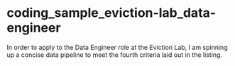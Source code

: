 # coding_sample_eviction-lab_data-engineer
In order to apply to the Data Engineer role at the Eviction Lab, I am spinning up a concise data pipeline to meet the fourth criteria laid out in the listing.

